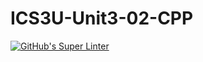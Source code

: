 # ICS3U-Unit3-02-CPP

[![GitHub's Super Linter](https://github.com/Seti-Ngabo/ICS3U-Unit3-02-CPP/workflows/GitHub's%20Super%20Linter/badge.svg)](https://github.com/Seti-Ngabo/ICS3U-Unit3-02-CPP/actions)
